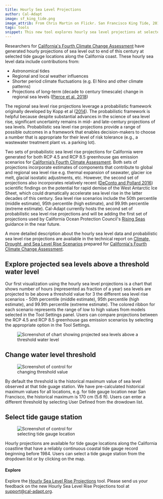 ```yaml
---
title: Hourly Sea Level Projections
author: Cal-Adapt
image: sf_king_tide.png
image_attrib: From Chris Martin on Flickr. San Francisco King Tide, 2016.
tags: tools
snippet: This new tool explores hourly sea level projections at selected Tide gauge locations along the California coast.
---
```


Researchers for [California's Fourth Climate Change Assessment](http://www.climateassessment.ca.gov/) have generated hourly projections of sea level out to end of this century at selected tide gauge locations along the California coast. These hourly sea level data include contributions from:
- Astronomical tides
- Regional and local weather influences
- Shorter period climate fluctuations (e.g. El Nino and other climate patterns)
- Projections of long-term (decade to century timescale) change in regional sea levels ([Pierce et al. 2018](http://www.climateassessment.ca.gov/techreports/docs/20180827-Projections_CCCA4-CEC-2018-006.pdf))

The regional sea level rise projections leverage a probabilistic framework originally developed by Kopp et al ([2014](https://agupubs.onlinelibrary.wiley.com/doi/full/10.1002/2014EF000239)). The probabilistic framework is helpful because despite substantial advances in the science of sea level rise, significant uncertainty remains in mid- and late-century projections of sea levels. Probabilistic sea level rise projections provide a range of possible outcomes in a framework that enables decision-makers to choose a number that is appropriate for their level of risk tolerance (e.g., a wastewater treatment plant vs. a parking lot).

Two sets of probabilistic sea level rise projections for California were generated for both RCP 4.5 and RCP 8.5 greenhouse gas emission scenarios for [California’s Fourth Climate Assessment](http://www.climateassessment.ca.gov/). Both sets of projections incorporate estimates of components that contribute to global and regional sea level rise e.g. thermal expansion of seawater, glacier ice melt, glacial isostatic adjustments, etc. However, the second set of projections also incorporates relatively recent ([DeConto and Pollard 2016](https://www.nature.com/articles/nature17145)) scientific findings on the potential for rapid demise of the West Antarctic Ice Sheet, which could dramatically accelerate sea level rise in the latter decades of this century. Sea level rise scenarios include the 50th percentile (middle estimate), 95th percentile (high estimate), and 99.9th percentile (extreme estimate). Cal-Adapt currently hosts the second set of probabilistic sea level rise projections and will be adding the first set of projections used by California Ocean Protection Council's [Rising Seas](http://www.opc.ca.gov/webmaster/ftp/pdf/docs/rising-seas-in-california-an-update-on-sea-level-rise-science.pdf) guidance in the near future.

A more detailed description about the hourly sea level data and probabilistic sea level rise projections are available in the technical report on [Climate, Drought, and Sea Level Rise Scenarios](http://www.climateassessment.ca.gov/techreports/docs/20180827-Projections_CCCA4-CEC-2018-006.pdf) prepared for [California's Fourth Climate Change Assessment](http://www.climateassessment.ca.gov/).

## Explore projected sea levels above a threshold water level
Our first visualization using the hourly sea level projections is a chart that shows number of hours (represented as fraction of a year) sea levels are projected to be above a threshold value for 3 the different sea level rise scenarios - 50th percentile (middle estimate), 95th percentile (high estimate), and 99.9th percentile (extreme estimate). The colored ribbon for each scenario represents the range of low to high values from models selected in the Tool Settings panel. Users can compare projections between the RCP 4.5 and RCP 8.5 greenhouse gas emission scenarios by selecting the appropriate option in the Tool Settings.

<figure class="image">
  <img src="/img/blog/hourly_slr_chart.png" style="max-width:50rem;" alt="Screenshot of chart showing projected sea levels above a threshold water level">
  <figcaption></figcaption>
</figure>

## Change water level threshold
<figure class="image">
  <img src="/img/blog/hourly_slr_water_level.png" style="max-width:15rem;" alt="Screenshot of control for changing threshold value">
  <figcaption></figcaption>
</figure>

By default the threshold is the historical maximum value of sea level observed at that tide guage station. We have pre-calculated historical maximum values for all locations, e.g. for tide gauge location near San Francisco, the historical maximum is 170 cm (5.6 ft). Users can enter a different threshold by selecting User Defined from the drowdown list.

## Select tide gauge station
<figure class="image">
  <img src="/img/blog/hourly_slr_location.png" style="max-width:15rem;" alt="Screenshot of control for selecting tide gauge location">
  <figcaption></figcaption>
</figure>

Hourly projections are available for tide gauge locations along the California coastline that have a reliably continuous coastal tide gauge record beginning before 1984. Users can select a tide gauge station from the dropdown list or by clicking on the map.

####  Explore
Explore the [Hourly Sea Level Rise Projections](/tools/slr-hourly-projections/) tool. Please send us your feedback on the new Hourly Sea Level Rise Projections tool at [support@cal-adapt.org](support@cal-adapt.org).
